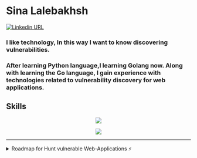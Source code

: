 # Sina Lalebakhsh


    
    

[![Linkedin URL](https://img.shields.io/badge/social-linkendin-blue?style=for-the-badge&logo=appveyor)](https://www.linkedin.com/in/sina-lalebakhsh/)

<p align="center"><h3>I like technology, In this way I want to know discovering vulnerabilities.</h3></p>

<p align="center"><h3>After learning Python language,I learning Golang now. Along with learning the Go language, I gain experience with technologies related to vulnerability discovery for web applications.</h3></p>



<h2>Skills</h2>

<p align="center">
  <a href="https://skillicons.dev">
    <img src="https://skillicons.dev/icons?i=git,python,go,linux,docker,vscode,django,javascript,kubernetes" />
  </a>
</p>

<p align="center">
  <a href="https://skillicons.dev">
    <img src="https://skillicons.dev/icons?i=bash,postgresql,c,discord,heroku,php,vim,nginx,github" />
  </a>
</p>


<!-- <p align="center">
  <a href="https://skillicons.dev">
    <img src="https://skillicons.dev/icons?i=" />
  </a>
</p> -->
<p align="center">
  <a href="https://skillicons.dev">
    
  </a>
</p>



---------------------------------------------------------------------------
<details>
  <summary>Roadmap for Hunt vulnerable Web-Applications ⚡</summary>
  
## In the security world, I think we need:
1. Python
2. Golang ***100%***
3. Django Or Flask
4. Linux
5. IELTS 7+ (for Iranians)
6. Network+
7. VPN (stand for: Virtual Private Network)
8. Docker
9. OWASP
10. JavaScript ***100%***
11. Bash (Bourne-again SHell)
12. PHP
13. SQL
14. C language (For Advance Hunt Tool)
15. DevOps ***90%***
#### I think with this, we can understand how we can do. and what are we doing. 
    
    
  <a href="#">![Github stats](https://github-readme-stats.vercel.app/api?username=sinalalebakhsh&theme=blueberry&count_private=true&hide_border=true&line_height=20)</a>
  <a href="#">![Top Langs](https://github-readme-stats.vercel.app/api/top-langs/?username=sinalalebakhsh&layout=compact&theme=blueberry&count_private=true&hide_border=true)</a>
</details>


